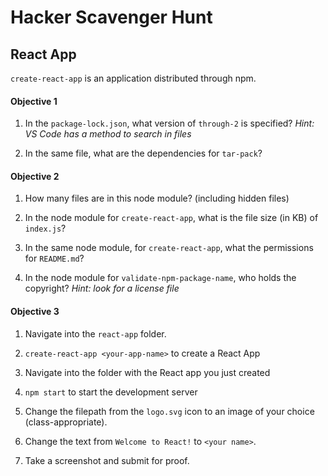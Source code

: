 # Hacker Scavenger Hunt

## React App

`create-react-app` is an application distributed through npm.



#### Objective 1

1. In the `package-lock.json`, what version of `through-2` is specified? _Hint: VS Code has a method to search in files_

2. In the same file, what are the dependencies for `tar-pack`?

#### Objective 2

1. How many files are in this node module? (including hidden files)
1. In the node module for `create-react-app`, what is the file size (in KB) of `index.js`?

1. In the same node module, for `create-react-app`, what the permissions for `README.md`?


4. In the node module for `validate-npm-package-name`, who holds the copyright? _Hint: look for a license file_

#### Objective 3


1. Navigate into the `react-app` folder.

2. `create-react-app <your-app-name>` to create a React App

3. Navigate into the folder with the React app you just created

4. `npm start` to start the development server

1. Change the filepath from the `logo.svg` icon to an image of your choice (class-appropriate).

2. Change the text from `Welcome to React!` to `<your name>`.

3. Take a screenshot and submit for proof.
